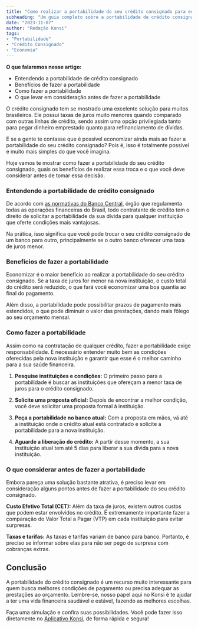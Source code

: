 ```yaml
---
title: "Como realizar a portabilidade do seu crédito consignado para economizar"
subheading: "Um guia completo sobre a portabilidade de crédito consignado para servidores públicos no Brasil"
date: "2023-11-07"
author: "Redação Konsi"
tags:
- "Portabilidade"
- "Crédito Consignado"
- "Economia"
---
```


**O que falaremos nesse artigo:**
- Entendendo a portabilidade de crédito consignado
- Benefícios de fazer a portabilidade
- Como fazer a portabilidade
- O que levar em consideração antes de fazer a portabilidade

O crédito consignado tem se mostrado uma excelente solução para muitos brasileiros. Ele possui taxas de juros muito menores quando comparado com outras linhas de crédito, sendo assim uma opção privilegiada tanto para pegar dinheiro emprestado quanto para refinanciamento de dívidas. 

E se a gente te contasse que é possível economizar ainda mais ao fazer a portabilidade do seu crédito consignado? Pois é, isso é totalmente possível e muito mais simples do que você imagina.

Hoje vamos te mostrar como fazer a portabilidade do seu crédito consignado, quais os benefícios de realizar essa troca e o que você deve considerar antes de tomar essa decisão. 

### Entendendo a portabilidade de crédito consignado

De acordo com [as normativas do Banco Central][1], órgão que regulamenta todas as operações financeiras do Brasil, todo contratante de crédito tem o direito de solicitar a portabilidade da sua dívida para qualquer instituição que oferte condições mais vantajosas.

Na prática, isso significa que você pode trocar o seu crédito consignado de um banco para outro, principalmente se o outro banco oferecer uma taxa de juros menor.

### Benefícios de fazer a portabilidade

Economizar é o maior benefício ao realizar a portabilidade do seu crédito consignado. Se a taxa de juros for menor na nova instituição, o custo total do crédito será reduzido, o que fará você economizar uma boa quantia ao final do pagamento.

Além disso, a portabilidade pode possibilitar prazos de pagamento mais estendidos, o que pode diminuir o valor das prestações, dando mais fôlego ao seu orçamento mensal.

### Como fazer a portabilidade

Assim como na contratação de qualquer crédito, fazer a portabilidade exige responsabilidade. É necessário entender muito bem as condições oferecidas pela nova instituição e garantir que esse é o melhor caminho para a sua saúde financeira.

1. **Pesquise instituições e condições:** O primeiro passo para a portabilidade é buscar as instituições que ofereçam a menor taxa de juros para o crédito consignado. 

2. **Solicite uma proposta oficial:** Depois de encontrar a melhor condição, você deve solicitar uma proposta formal à instituição.

3. **Peça a portabilidade no banco atual:** Com a proposta em mãos, vá até a instituição onde o crédito atual está contratado e solicite a portabilidade para a nova instituição.

4. **Aguarde a liberação do crédito:** A partir desse momento, a sua instituição atual tem até 5 dias para liberar a sua dívida para a nova instituição.

### O que considerar antes de fazer a portabilidade

Embora pareça uma solução bastante atrativa, é preciso levar em consideração alguns pontos antes de fazer a portabilidade do seu crédito consignado.

**Custo Efetivo Total (CET):** Além da taxa de juros, existem outros custos que podem estar envolvidos no crédito. É extremamente importante fazer a comparação do Valor Total a Pagar (VTP) em cada instituição para evitar surpresas.

**Taxas e tarifas:** As taxas e tarifas variam de banco para banco. Portanto, é preciso se informar sobre elas para não ser pego de surpresa com cobranças extras.

## Conclusão

A portabilidade do crédito consignado é um recurso muito interessante para quem busca melhores condições de pagamento ou precisa adequar as prestações ao orçamento. Lembre-se, nosso papel aqui no Konsi é te ajudar a ter uma vida financeira saudável e estável, fazendo as melhores escolhas.

Faça uma simulação e confira suas possibilidades. Você pode fazer isso diretamente no [Aplicativo Konsi][2], de forma rápida e segura!

[1]: https://www.bcb.gov.br/
[2]: https://konsi.com.br/app

